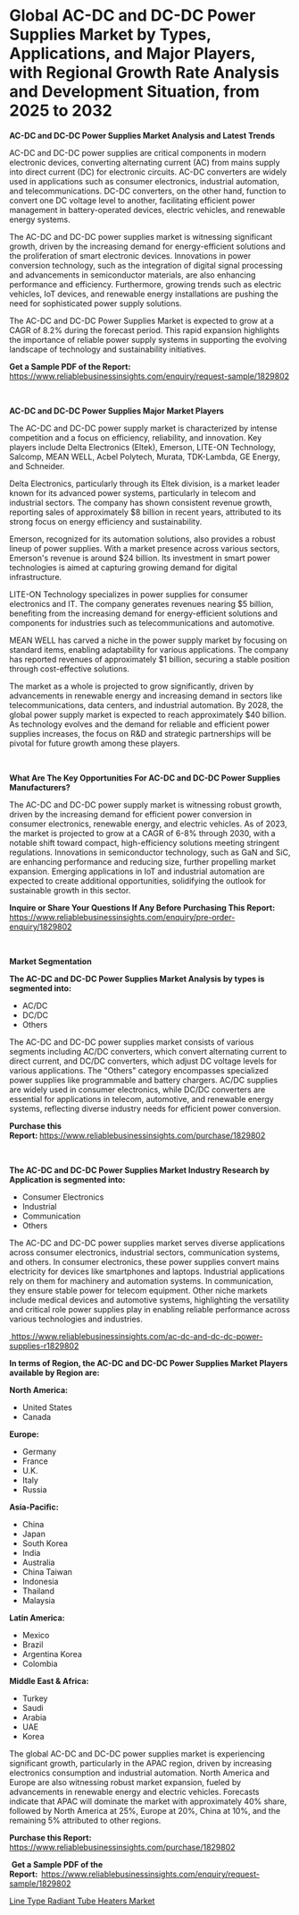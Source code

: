 <p><h1>Global AC-DC and DC-DC Power Supplies Market by Types, Applications, and Major Players, with Regional Growth Rate Analysis and Development Situation, from 2025 to 2032</h1></p><p><strong>AC-DC and DC-DC Power Supplies Market Analysis and Latest Trends</strong></p>
<p><p>AC-DC and DC-DC power supplies are critical components in modern electronic devices, converting alternating current (AC) from mains supply into direct current (DC) for electronic circuits. AC-DC converters are widely used in applications such as consumer electronics, industrial automation, and telecommunications. DC-DC converters, on the other hand, function to convert one DC voltage level to another, facilitating efficient power management in battery-operated devices, electric vehicles, and renewable energy systems.</p><p>The AC-DC and DC-DC power supplies market is witnessing significant growth, driven by the increasing demand for energy-efficient solutions and the proliferation of smart electronic devices. Innovations in power conversion technology, such as the integration of digital signal processing and advancements in semiconductor materials, are also enhancing performance and efficiency. Furthermore, growing trends such as electric vehicles, IoT devices, and renewable energy installations are pushing the need for sophisticated power supply solutions.</p><p>The AC-DC and DC-DC Power Supplies Market is expected to grow at a CAGR of 8.2% during the forecast period. This rapid expansion highlights the importance of reliable power supply systems in supporting the evolving landscape of technology and sustainability initiatives.</p></p>
<p><strong>Get a Sample PDF of the Report:&nbsp;</strong> <a href="https://www.reliablebusinessinsights.com/enquiry/request-sample/1829802?utm_campaign=2142&utm_medium=2&utm_source=Github&utm_content=ia&utm_term=14022025&utm_id=ac-dc-and-dc-dc-power-supplies">https://www.reliablebusinessinsights.com/enquiry/request-sample/1829802</a></p>
<p>&nbsp;</p>
<p><strong>AC-DC and DC-DC Power Supplies Major Market Players</strong></p>
<p><p>The AC-DC and DC-DC power supply market is characterized by intense competition and a focus on efficiency, reliability, and innovation. Key players include Delta Electronics (Eltek), Emerson, LITE-ON Technology, Salcomp, MEAN WELL, Acbel Polytech, Murata, TDK-Lambda, GE Energy, and Schneider.</p><p>Delta Electronics, particularly through its Eltek division, is a market leader known for its advanced power systems, particularly in telecom and industrial sectors. The company has shown consistent revenue growth, reporting sales of approximately $8 billion in recent years, attributed to its strong focus on energy efficiency and sustainability.</p><p>Emerson, recognized for its automation solutions, also provides a robust lineup of power supplies. With a market presence across various sectors, Emerson's revenue is around $24 billion. Its investment in smart power technologies is aimed at capturing growing demand for digital infrastructure.</p><p>LITE-ON Technology specializes in power supplies for consumer electronics and IT. The company generates revenues nearing $5 billion, benefiting from the increasing demand for energy-efficient solutions and components for industries such as telecommunications and automotive.</p><p>MEAN WELL has carved a niche in the power supply market by focusing on standard items, enabling adaptability for various applications. The company has reported revenues of approximately $1 billion, securing a stable position through cost-effective solutions.</p><p>The market as a whole is projected to grow significantly, driven by advancements in renewable energy and increasing demand in sectors like telecommunications, data centers, and industrial automation. By 2028, the global power supply market is expected to reach approximately $40 billion. As technology evolves and the demand for reliable and efficient power supplies increases, the focus on R&D and strategic partnerships will be pivotal for future growth among these players.</p></p>
<p>&nbsp;</p>
<p><strong>What Are The Key Opportunities For AC-DC and DC-DC Power Supplies Manufacturers?</strong></p>
<p><p>The AC-DC and DC-DC power supply market is witnessing robust growth, driven by the increasing demand for efficient power conversion in consumer electronics, renewable energy, and electric vehicles. As of 2023, the market is projected to grow at a CAGR of 6-8% through 2030, with a notable shift toward compact, high-efficiency solutions meeting stringent regulations. Innovations in semiconductor technology, such as GaN and SiC, are enhancing performance and reducing size, further propelling market expansion. Emerging applications in IoT and industrial automation are expected to create additional opportunities, solidifying the outlook for sustainable growth in this sector.</p></p>
<p><strong>Inquire or Share Your Questions If Any Before Purchasing This Report:</strong> <a href="https://www.reliablebusinessinsights.com/enquiry/pre-order-enquiry/1829802?utm_campaign=2142&utm_medium=2&utm_source=Github&utm_content=ia&utm_term=14022025&utm_id=ac-dc-and-dc-dc-power-supplies">https://www.reliablebusinessinsights.com/enquiry/pre-order-enquiry/1829802</a></p>
<p>&nbsp;</p>
<p><strong>Market Segmentation</strong></p>
<p><strong>The AC-DC and DC-DC Power Supplies Market Analysis by types is segmented into:</strong></p>
<p><ul><li>AC/DC</li><li>DC/DC</li><li>Others</li></ul></p>
<p><p>The AC-DC and DC-DC power supplies market consists of various segments including AC/DC converters, which convert alternating current to direct current, and DC/DC converters, which adjust DC voltage levels for various applications. The "Others" category encompasses specialized power supplies like programmable and battery chargers. AC/DC supplies are widely used in consumer electronics, while DC/DC converters are essential for applications in telecom, automotive, and renewable energy systems, reflecting diverse industry needs for efficient power conversion.</p></p>
<p><strong>Purchase this Report:&nbsp;</strong><a href="https://www.reliablebusinessinsights.com/purchase/1829802?utm_campaign=2142&utm_medium=2&utm_source=Github&utm_content=ia&utm_term=14022025&utm_id=ac-dc-and-dc-dc-power-supplies">https://www.reliablebusinessinsights.com/purchase/1829802</a></p>
<p>&nbsp;</p>
<p><strong>The AC-DC and DC-DC Power Supplies Market Industry Research by Application is segmented into:</strong></p>
<p><ul><li>Consumer Electronics</li><li>Industrial</li><li>Communication</li><li>Others</li></ul></p>
<p><p>The AC-DC and DC-DC power supplies market serves diverse applications across consumer electronics, industrial sectors, communication systems, and others. In consumer electronics, these power supplies convert mains electricity for devices like smartphones and laptops. Industrial applications rely on them for machinery and automation systems. In communication, they ensure stable power for telecom equipment. Other niche markets include medical devices and automotive systems, highlighting the versatility and critical role power supplies play in enabling reliable performance across various technologies and industries.</p></p>
<p><a href="https://www.reliablebusinessinsights.com/ac-dc-and-dc-dc-power-supplies-r1829802?utm_campaign=2142&utm_medium=2&utm_source=Github&utm_content=ia&utm_term=14022025&utm_id=ac-dc-and-dc-dc-power-supplies">&nbsp;https://www.reliablebusinessinsights.com/ac-dc-and-dc-dc-power-supplies-r1829802</a></p>
<p><strong>In terms of Region, the AC-DC and DC-DC Power Supplies Market Players available by Region are:</strong></p>
<p>
    <p> <strong> North America: </strong>
        <ul>
            <li>United States</li>
            <li>Canada</li>
        </ul>
        </p> 
    <p> <strong> Europe: </strong>
        <ul>
            <li>Germany</li>
            <li>France</li>
            <li>U.K.</li>
            <li>Italy</li>
            <li>Russia</li>
        </ul>
        </p> 
    <p> <strong> Asia-Pacific: </strong>
        <ul>
            <li>China</li>
            <li>Japan</li>
            <li>South Korea</li>
            <li>India</li>
            <li>Australia</li>
            <li>China Taiwan</li>
            <li>Indonesia</li>
            <li>Thailand</li>
            <li>Malaysia</li>
        </ul>
        </p> 
    <p> <strong> Latin America: </strong>
        <ul>
            <li>Mexico</li>
            <li>Brazil</li>
            <li>Argentina Korea</li>
            <li>Colombia</li>
        </ul>
        </p> 
    <p> <strong> Middle East & Africa: </strong>
        <ul>
            <li>Turkey</li>
            <li>Saudi</li>
            <li>Arabia</li>
            <li>UAE</li>
            <li>Korea</li>
        </ul>
    </p>
    </p>
<p><p>The global AC-DC and DC-DC power supplies market is experiencing significant growth, particularly in the APAC region, driven by increasing electronics consumption and industrial automation. North America and Europe are also witnessing robust market expansion, fueled by advancements in renewable energy and electric vehicles. Forecasts indicate that APAC will dominate the market with approximately 40% share, followed by North America at 25%, Europe at 20%, China at 10%, and the remaining 5% attributed to other regions.</p></p>
<p><strong>Purchase this Report: </strong><a href="https://www.reliablebusinessinsights.com/purchase/1829802?utm_campaign=2142&utm_medium=2&utm_source=Github&utm_content=ia&utm_term=14022025&utm_id=ac-dc-and-dc-dc-power-supplies">https://www.reliablebusinessinsights.com/purchase/1829802</a></p>
<p>&nbsp;<strong>Get a Sample PDF of the Report:&nbsp;&nbsp;</strong><a href="https://www.reliablebusinessinsights.com/enquiry/request-sample/1829802?utm_campaign=2142&utm_medium=2&utm_source=Github&utm_content=ia&utm_term=14022025&utm_id=ac-dc-and-dc-dc-power-supplies">https://www.reliablebusinessinsights.com/enquiry/request-sample/1829802</a></p>
<p><strong></strong></p>
<p><p><a href="https://github.com/NarcisoFerry/Market-Research-Report-List-1/blob/main/line-type-radiant-tube-heaters-market.md?utm_campaign=2142&utm_medium=2&utm_source=Github&utm_content=ia&utm_term=14022025&utm_id=ac-dc-and-dc-dc-power-supplies">Line Type Radiant Tube Heaters Market</a></p></p>